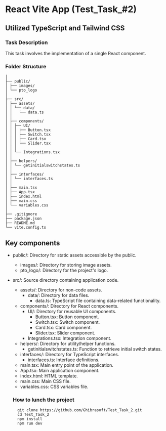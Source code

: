 # React Vite App (Test_Task_#2)

## Utilized TypeScript and Tailwind CSS

### Task Description

This task involves the implementation of a single React component.

### Folder Structure

```
│
├── public/
│ ├── images/
│ └── pto_logo
│
├── src/
│ ├── assets/
│ │ └── data/
│ │   └── data.ts
│ │
│ ├── components/
│ │ ├── UI/
│ │ │ ├── Button.tsx
│ │ │ ├── Switch.tsx
│ │ │ ├── Card.tsx
│ │ │ └── Slider.tsx
│ │ │
│ │ └── Integrations.tsx
│ │
│ ├── helpers/
│ │ └── getinitialswitchstates.ts
│ │
│ ├── interfaces/
│ │ └── interfaces.ts
│ │
│ ├── main.tsx
│ ├── App.tsx
│ ├── index.html
│ ├── main.css
│ └── variables.css
│
├── .gitignore
├── package.json
├── README.md
└── vite.config.ts
```

## Key components

- public/: Directory for static assets accessible by the public.
    - images/: Directory for storing image assets.
    - pto_logo/: Directory for the project's logo.
- src/: Source directory containing application code.
    - assets/: Directory for non-code assets.
        - data/: Directory for data files.
            - data.ts: TypeScript file containing data-related functionality.
    - components/: Directory for React components.
        - UI/: Directory for reusable UI components.
            - Button.tsx: Button component.
            - Switch.tsx: Switch component.
            - Card.tsx: Card component.
            - Slider.tsx: Slider component.
        - Integrations.tsx: Integration component.
    - helpers/: Directory for utility/helper functions.
        - getinitialswitchstates.ts: Function to retrieve initial switch states.
    - interfaces/: Directory for TypeScript interfaces.
        - interfaces.ts: Interface definitions.
    - main.tsx: Main entry point of the application.
    - App.tsx: Main application component.
    - index.html: HTML template.
    - main.css: Main CSS file.
    - variables.css: CSS variables file.

  ### How to lunch the project
        git clone https://github.com/Ghibrasoft/Test_Task_2.git
        cd Test_Task_2
        npm install
        npm run dev
